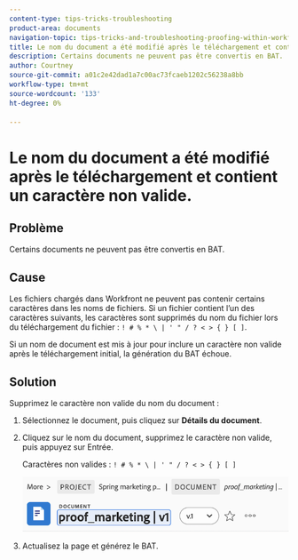 ```yaml
---
content-type: tips-tricks-troubleshooting
product-area: documents
navigation-topic: tips-tricks-and-troubleshooting-proofing-within-workfront
title: Le nom du document a été modifié après le téléchargement et contient un caractère non valide.
description: Certains documents ne peuvent pas être convertis en BAT.
author: Courtney
source-git-commit: a01c2e42dad1a7c00ac73fcaeb1202c56238a8bb
workflow-type: tm+mt
source-wordcount: '133'
ht-degree: 0%

---
```



# Le nom du document a été modifié après le téléchargement et contient un caractère non valide.

## Problème

Certains documents ne peuvent pas être convertis en BAT.

## Cause

Les fichiers chargés dans Workfront ne peuvent pas contenir certains caractères dans les noms de fichiers. Si un fichier contient l’un des caractères suivants, les caractères sont supprimés du nom du fichier lors du téléchargement du fichier : `! # % * \ | ' " / ? < > { } [ ]`.

Si un nom de document est mis à jour pour inclure un caractère non valide après le téléchargement initial, la génération du BAT échoue.

## Solution

Supprimez le caractère non valide du nom du document :

1. Sélectionnez le document, puis cliquez sur **Détails du document**.
1. Cliquez sur le nom du document, supprimez le caractère non valide, puis appuyez sur Entrée.

   Caractères non valides : `! # % * \ | ' " / ? < > { } [ ]`

   ![](assets/doc-name.png)

1. Actualisez la page et générez le BAT.